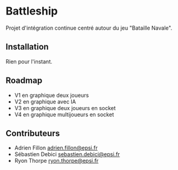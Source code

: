 Battleship
==========

Projet d'intégration continue centré autour du jeu "Bataille Navale".

## Installation

Rien pour l'instant.

## Roadmap

* V1 en graphique deux joueurs
* V2 en graphique avec IA
* V3 en graphique deux joueurs en socket
* V4 en graphique multijoueurs en socket

## Contributeurs

* Adrien Fillon <adrien.fillon@epsi.fr>
* Sébastien Debici <sebastien.debici@epsi.fr>
* Ryon Thorpe <ryon.thorpe@epsi.fr>


